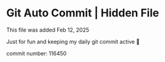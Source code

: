 # Git Auto Commit | Hidden File

This file was added Feb 12, 2025

Just for fun and keeping my daily git commit active 🤪

commit number: 116450
